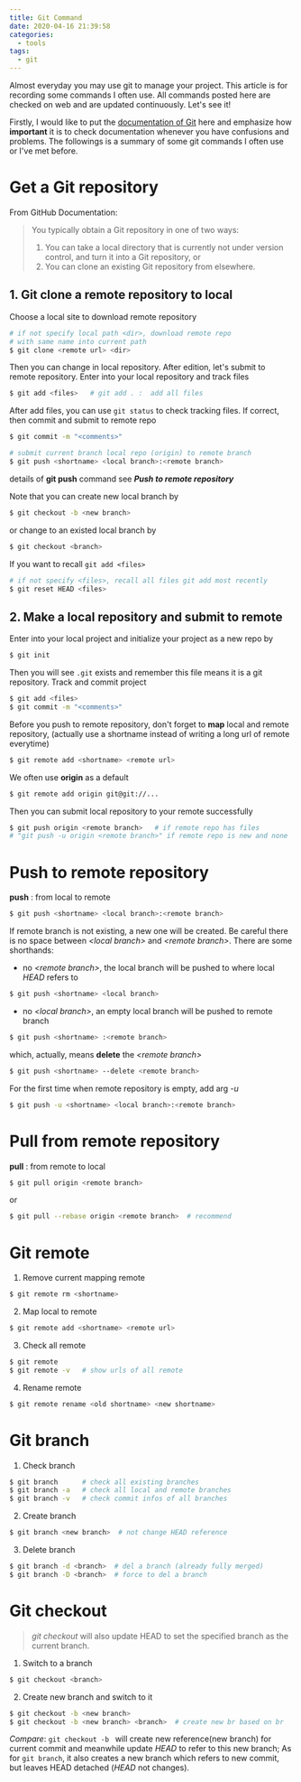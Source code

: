 ```yaml
---
title: Git Command
date: 2020-04-16 21:39:58
categories:
  - tools
tags:
  - git
---
```


Almost everyday you may use git to manage your project. This article is for recording some commands I often use. All commands posted here are checked on web and are updated continuously. Let's see it!
<!--more-->

Firstly, I would like to put the [documentation of Git](https://git-scm.com/book/en/v2) here and emphasize how **important** it is to check documentation whenever you have confusions and problems.
The followings is a summary of some git commands I often use or I've met before.

# Get a Git repository
From GitHub Documentation:
> You typically obtain a Git repository in one of two ways:
>  1. You can take a local directory that is currently not under version control, and turn it into a Git repository, or
>  2. You can clone an existing Git repository from elsewhere.

##  1. Git clone a remote repository to local
Choose a local site to download remote repository
``` bash
# if not specify local path <dir>, download remote repo
# with same name into current path
$ git clone <remote url> <dir>
```
Then you can change in local repository. After edition, let's submit to remote repository. Enter into your local repository and track files
``` bash
$ git add <files>   # git add . :  add all files
```
After add files, you can use ``` git status ``` to check tracking files. If correct, then commit and submit to remote repo
``` bash
$ git commit -m "<comments>"

# submit current branch local repo (origin) to remote branch
$ git push <shortname> <local branch>:<remote branch>
```
details of **git push** command see **_Push to remote repository_**

Note that you can create new local branch by
``` bash
$ git checkout -b <new branch>
```
or change to an existed local branch by
``` bash
$ git checkout <branch>
```
If you want to recall ``` git add <files> ```
``` bash
# if not specify <files>, recall all files git add most recently
$ git reset HEAD <files>
```

## 2. Make a local repository and submit to remote
Enter into your local project and initialize your project as a new repo by
``` bash
$ git init
```
Then you will see ``` .git ``` exists and remember this file means it is a git repository. Track and commit project
``` bash
$ git add <files>
$ git commit -m "<comments>"
```
Before you push to remote repository, don't forget to **map** local and remote repository,
(actually use a shortname instead of writing a long url of remote everytime)
``` bash
$ git remote add <shortname> <remote url>
```
We often use **origin** as a default *<shortname>*
``` bash
$ git remote add origin git@git://...
```
Then you can submit local repository to your remote successfully
``` bash
$ git push origin <remote branch>   # if remote repo has files
# "git push -u origin <remote branch>" if remote repo is new and none
```

# Push to remote repository
**push** : from local to remote
``` bash
$ git push <shortname> <local branch>:<remote branch>
```
If remote branch is not existing, a new one will be created. Be careful there is no space between _\<local branch\>_ and _\<remote branch\>_.
There are some shorthands:

* no _\<remote branch\>_, the local branch will be pushed to where local _HEAD_ refers to
``` bash
$ git push <shortname> <local branch>
```
* no _\<local branch\>_, an empty local branch will be pushed to remote branch
``` bash
$ git push <shortname> :<remote branch>
```
which, actually, means **delete** the _\<remote branch\>_
``` bash
$ git push <shortname> --delete <remote branch>
```

For the first time when remote repository is empty, add arg _-u_
``` bash
$ git push -u <shortname> <local branch>:<remote branch>
```


# Pull from remote repository
**pull** : from remote to local
``` bash
$ git pull origin <remote branch>
```
or
``` bash
$ git pull --rebase origin <remote branch>  # recommend
```

# Git remote
1) Remove current mapping remote
``` bash
$ git remote rm <shortname>
```
2) Map local to remote
``` bash
$ git remote add <shortname> <remote url>
```
3) Check all remote
``` bash
$ git remote
$ git remote -v   # show urls of all remote
```
4) Rename remote
``` bash
$ git remote rename <old shortname> <new shortname>
```


# Git branch
1) Check branch
``` bash
$ git branch      # check all existing branches
$ git branch -a   # check all local and remote branches
$ git branch -v   # check commit infos of all branches
```
2) Create branch
``` bash
$ git branch <new branch>  # not change HEAD reference
```

3) Delete branch
``` bash
$ git branch -d <branch>  # del a branch (already fully merged)
$ git branch -D <branch>  # force to del a branch
```


# Git checkout
> _git checkout_ will also update HEAD to set the specified branch as the current branch.

1) Switch to a branch
``` bash
$ git checkout <branch>
```

2) Create new branch and switch to it
``` bash
$ git checkout -b <new branch>
$ git checkout -b <new branch> <branch>  # create new br based on br
```
_Compare_: ```git checkout -b ``` will create new reference(new branch) for current commit and meanwhile update _HEAD_ to refer to this new branch; As for ``` git branch ```, it also creates a new branch which refers to new commit, but leaves HEAD detached (_HEAD_ not changes).
